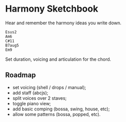 # Harmony Sketchbook

Hear and remember the harmony ideas you write down.

```
Esus2
Am6
C#11
B7aug5
Em9
```

Set duration, voicing and articulation for the chord.

## Roadmap

- set voicing (shell / drops / manual);
- add staff (abcjs);
- split voices over 2 staves;
- toggle piano view;
- add basic comping (bossa, swing, house, etc);
- allow some patterns (bossa, popped, etc).
